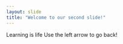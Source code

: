 ```yaml
---
layout: slide
title: "Welcome to our second slide!"
---
```

Learning is life
Use the left arrow to go back!
